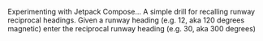 Experimenting with Jetpack Compose...
A simple drill for recalling runway reciprocal headings.
Given a runway heading (e.g. 12, aka 120 degrees magnetic) enter the reciprocal runway heading (e.g. 30, aka 300 degrees)
